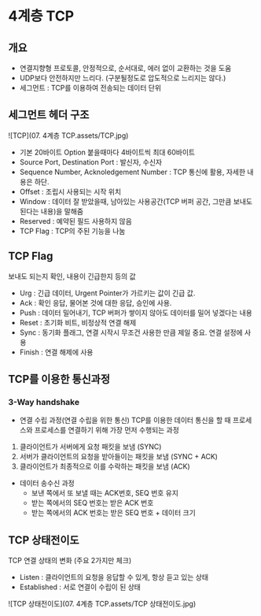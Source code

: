# 4계층 TCP

## 개요

- 연결지향형 프로토콜, 안정적으로, 순서대로, 에러 없이 교환하는 것을 도움
- UDP보다 안전하지만 느리다. (구분될정도로 압도적으로 느리지는 않다.)
- 세그먼트 : TCP를 이용하여 전송되는 데이터 단위



## 세그먼트 헤더 구조

![TCP](07. 4계층 TCP.assets/TCP.jpg)

- 기본 20바이트 Option 붙을때마다 4바이트씩 최대 60바이트
- Source Port, Destination Port : 발신자, 수신자
- Sequence Number, Acknoledgement Number : TCP 통신에 활용, 자세한 내용은 하단.
- Offset : 조립시 사용되는 시작 위치
- Window : 데이터 잘 받았을때, 남아있는 사용공간(TCP 버퍼 공간, 그만큼 보내도 된다는 내용)을 말해줌
- Reserved : 예약된 필드 사용하지 않음
- TCP Flag : TCP의 주된 기능을 나눔



## TCP Flag

보내도 되는지 확인, 내용이 긴급한지 등의 값

- Urg : 긴급 데이터, Urgent Pointer가 가르키는 값이 긴급 값.
- Ack : 확인 응답, 물어본 것에 대한 응답, 승인에 사용.
- Push : 데이터 밀어내기, TCP 버퍼가 쌓이지 않아도 데이터를 밀어 넣겠다는 내용
- Reset : 초기화 비트, 비정상적 연결 해제
- Sync : 동기화 플래그, 연결 시작시 무조건 사용한 만큼 제일 중요. 연결 설정에 사용
- Finish : 연결 해제에 사용



## TCP를 이용한 통신과정

### 3-Way handshake

- 연결 수립 과정(연결 수립을 위한 통신)
  TCP를 이용한 데이터 통신을 할 때 프로세스와 프로세스를 연결하기 위해 가장 먼저 수행되는 과정

1.  클라이언트가 서버에게 요청 패킷을 보냄 (SYNC)
2. 서버가 클라이언트의 요청을 받아들이는 패킷을 보냄 (SYNC + ACK)
3. 클라이언트가 최종적으로 이를 수락하는 패킷을 보냄 (ACK)

- 데이터 송수신 과정
  - 보낸 쪽에서 또 보낼 때는 ACK번호, SEQ 번호 유지
  - 받는 쪽에서의 SEQ 번호는 받은 ACK 번호
  - 받는 쪽에서의 ACK 번호는 받은 SEQ 번호 + 데이터 크기



## TCP 상태전이도

TCP 연결 상태의 변화 (주요 2가지만 체크)

- Listen : 클라이언트의 요청을 응답할 수 있게, 항상 듣고 있는 상태
- Established : 서로 연결이 수립이 된 상태

![TCP 상태전이도](07. 4계층 TCP.assets/TCP 상태전이도.jpg)
